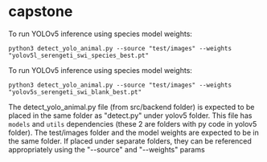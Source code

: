 # capstone

To run YOLOv5 inference using species model weights:

````
python3 detect_yolo_animal.py --source "test/images" --weights "yolov5l_serengeti_swi_species_best.pt"
````

To run YOLOv5 inference using species model weights:

````
python3 detect_yolo_animal.py --source "test/images" --weights "yolov5s_serengeti_swi_blank_best.pt"
````

The detect_yolo_animal.py file (from src/backend folder) is expected to be placed in the same folder as "detect.py" under yolov5 folder. This file has `models` and `utils` dependencies (these 2 are folders with py code in yolov5 folder). The test/images folder and the model weights are expected to be in the same folder. If placed under separate folders, they can be referenced appropriately using the "--source" and "--weights" params
